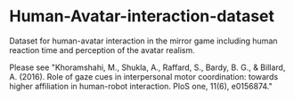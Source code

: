 # Human-Avatar-interaction-dataset
Dataset for human-avatar interaction in the mirror game including human reaction time and perception of the avatar realism.


Please see "Khoramshahi, M., Shukla, A., Raffard, S., Bardy, B. G., & Billard, A. (2016). 
Role of gaze cues in interpersonal motor coordination: towards higher affiliation in human-robot interaction. 
PloS one, 11(6), e0156874."
